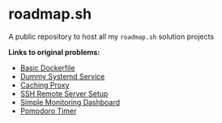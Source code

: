 # roadmap.sh
A public repository to host all my `roadmap.sh` solution projects

**Links to original problems:**

* [Basic Dockerfile](https://roadmap.sh/projects/basic-dockerfile)
* [Dummy Systemd Service](https://roadmap.sh/projects/dummy-systemd-service)
* [Caching Proxy](https://roadmap.sh/projects/caching-server)
* [SSH Remote Server Setup](https://roadmap.sh/projects/ssh-remote-server-setup)
* [Simple Monitoring Dashboard](https://roadmap.sh/projects/simple-monitoring-dashboard)
* [Pomodoro Timer](https://roadmap.sh/projects/pomodoro-timer)